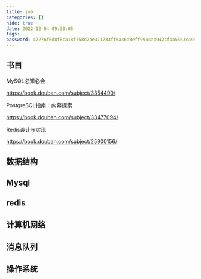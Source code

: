 ```yaml
---
title: job
categories: []
hide: true
date: 2022-12-04 09:30:05
tags:
password: 47276f6d8f8ca18f758d2ae311733ff6a46a3eff9944ab9424fba5563c49df3f
---
```


## 书目

MySQL必知必会

https://book.douban.com/subject/3354490/

PostgreSQL指南：内幕探索

https://book.douban.com/subject/33477094/

Redis设计与实现

https://book.douban.com/subject/25900156/

## 数据结构

## Mysql

## redis

## 计算机网络

## 消息队列

## 操作系统